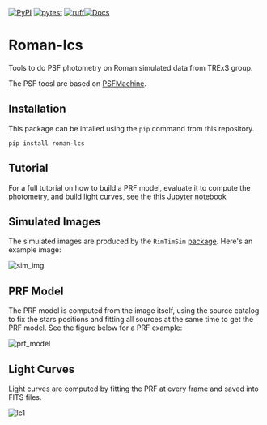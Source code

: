 [![PyPI](https://img.shields.io/pypi/v/roman-lcs.svg)](https://pypi.org/project/roman-lcs)
[![pytest](https://github.com/jorgemarpa/roman-lcs/actions/workflows/pytest.yaml/badge.svg)](https://github.com/jorgemarpa/roman-lcs/actions/workflows/pytest.yaml/) [![ruff](https://github.com/jorgemarpa/roman-lcs/actions/workflows/ruff.yaml/badge.svg)](https://github.com/jorgemarpa/roman-lcs/actions/workflows/ruff.yaml)[![Docs](https://github.com/jorgemarpa/roman-lcs/actions/workflows/deploy-mkdocs.yaml/badge.svg)](https://github.com/jorgemarpa/roman-lcs/actions/workflows/deploy-mkdocs.yaml)

# Roman-lcs

Tools to do PSF photometry on Roman simulated data from TRExS group.

The PSF toosl are based on [PSFMachine](https://github.com/SSDataLab/psfmachine).

## Installation

This package can be intalled using the `pip` command from this repository.

```
pip install roman-lcs
```


## Tutorial

For a full tutorial on how to build a PRF model, evaluate it to compute the photometry, and build 
light curves, see the this [Jupyter notebook](notebooks/roman_psfmachine_tutorial.ipynb)


## Simulated Images

The simulated images are produced by the `RimTimSim` [package](https://github.com/robertfwilson/rimtimsim).
Here's an example image:

![sim_img](figures/roman_wfi_field03_sca2_F146.png)

## PRF Model

The PRF model is computed from the image itself, using the source catalog to fix the stars positions and fitting all sources at the same time to get the PRF model.
See the figure below for a PRF example:

![prf_model](figures/prf_model_field03_sca02_F146_center.png)


## Light Curves

Light curves are computed by fitting the PRF at every frame and saved into FITS files.

![lc1](figures/lc_ex_01.png)
